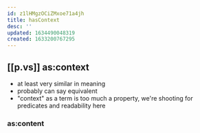 ```yaml
---
id: z1lHMgzOCiZMxoe71a4jh
title: hasContext
desc: ''
updated: 1634490048319
created: 1633200767295
---
```




## [[p.vs]] as:context

- at least very similar in meaning
- probably can say equivalent
- "context" as a term is too much a property, we're shooting for predicates and readability here

### as:content

